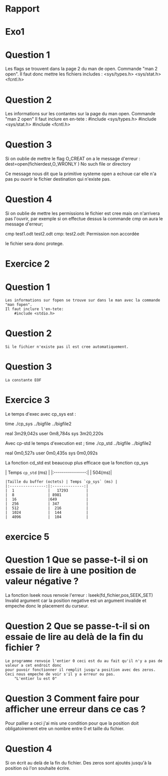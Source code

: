 # Rapport

# Exo1

# Question 1

Les flags se trouvent dans la page 2 du man de open. Commande "man 2 open".
Il faut donc mettre les fichiers includes : 
    <sys/types.h>
    <sys/stat.h>
    <fcntl.h>



# Question 2

Les informations sur les contantes sur la page du man open. Commande "man 2 open"
Il faut inclure en en-tete :
    #include <sys/types.h>
    #include <sys/stat.h>
    #include <fcntl.h>
# Question 3

Si on oublie de mettre le flag O_CREAT on a le message d'erreur :
    dest=open(fichierdest,O_WRONLY )
    No such file or directory

Ce message nous dit que la primitive systeme open a echoue car elle n'a pas pu ouvrir le fichier destination qui n'existe pas.

# Question 4
Si on oublie de mettre les permissions le fichier est cree mais on n'arrivera pas l'ouvrir, par exemple si on effectue dessus la commande cmp on aura le message d'erreur;

cmp test1.odt test2.odt 
cmp: test2.odt: Permission non accordée

le fichier sera donc protege.
# Exercice 2

# Question 1
    Les informations sur fopen se trouve sur dans le man avec la commande "man fopen".
    Il faut inclure l'en-tete: 
        #include <stdio.h>

# Question 2
    Si le fichier n'existe pas il est cree automatiquement.
# Question 3
    La constante EOF 

# Exercice 3
Le temps d'exec avec cp_sys est :

time ./cp_sys ../bigfile ../bigfile2

real	3m29,042s
user	0m8,784s
sys	3m20,220s


Avec cp-std le temps d'execution est ;
    time ./cp_std ../bigfile ../bigfile2

real	0m0,527s
user	0m0,435s
sys	0m0,092s


La fonction cd_std est beaucoup plus efficace que la fonction cp_sys

| Temps `cp_std` (ms) |
    |:----------------:|
    | 504(ms)|

    |Taille du buffer (octets) | Temps `cp_sys` (ms) |
    |:----------------:|:--------------:|
    |  1               |   17293        |
    |  8               | 8981           |
    |  16              |649             |
    |  256             | 347            |
    |  512             |  216           |
    |  1024            |  144           |
    |  4096            |  104           |

# exercice 5

# Question 1 Que se passe-t-il si on essaie de lire à une position de valeur négative ?

La fonction lseek nous renvoie l'erreur :
    lseek(fd_fichier,pos,SEEK_SET)
    Invalid argument
car la position negative est un argument invalide et empeche donc le placement du curseur.

# Question 2 Que se passe-t-il si on essaie de lire au delà de la fin du fichier ?

    Le programme renvoie l'entier 0 ceci est du au fait qu'il n'y a pas de valeur a cet endroit donc
    pour puvoir fonctionner il remplit jusqu'a position avec des zeros. Ceci nous empeche de voir s'il y a erreur ou pas.
        "L'entier lu est 0"

# Question 3 Comment faire pour afficher une erreur dans ce cas ?

Pour pallier a ceci j'ai mis une condition pour que la position doit obligatoirement etre un nombre entre 0 et taille du fichier.

# Question 4

Si on écrit au delà de la fin du fichier. Des zeros sont ajoutés jusqu'à la position où l'on souhaite écrire.